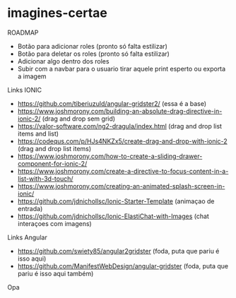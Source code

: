 ﻿# imagines-certae

ROADMAP
- Botão para adicionar roles (pronto só falta estilizar)
- Botão para deletar os roles (pronto só falta estilizar)
- Adicionar algo dentro dos roles
- Subir com a navbar para o usuario tirar aquele print esperto ou exporta a imagem



Links IONIC

- https://github.com/tiberiuzuld/angular-gridster2/ (essa é a base)
- https://www.joshmorony.com/building-an-absolute-drag-directive-in-ionic-2/ (drag and drop sem grid)
- https://valor-software.com/ng2-dragula/index.html (drag and drop list items and list)
- https://codequs.com/p/HJs4NKZx5/create-drag-and-drop-with-ionic-2 (drag and drop list items)
- https://www.joshmorony.com/how-to-create-a-sliding-drawer-component-for-ionic-2/
- https://www.joshmorony.com/create-a-directive-to-focus-content-in-a-list-with-3d-touch/
- https://www.joshmorony.com/creating-an-animated-splash-screen-in-ionic/
- https://github.com/jdnichollsc/Ionic-Starter-Template (animaçao de entrada)
- https://github.com/jdnichollsc/Ionic-ElastiChat-with-Images (chat interaçoes com imagens)


Links Angular

- https://github.com/swiety85/angular2gridster (foda, puta que pariu é isso aqui)
- https://github.com/ManifestWebDesign/angular-gridster (foda, puta que pariu é isso aqui também)

Opa